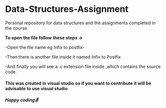 # Data-Structures-Assignment
Personal repository for data structures and the assignments completed in the course.

**To open the file follow these steps ->**

-Open the file name eg Infix to postfix-

-Then there is another file inside it named Infix to Postfix

-And finally you will see a .c extension file inside ,which contains the source code.

#### This was created in visual studio so if you want to contribute it will be advisable to use visual studio 

##### Happy coding✌
